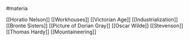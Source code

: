 #materia

[[Horatio Nelson]]
[[Workhouses]]
[[Victorian Age]]
[[Industrialization]]
[[Bronte Sisters]]
[[Picture of Dorian Gray]]
[[Oscar Wilde]]
[[Stevenson]]
[[Thomas Hardy]]
[[Mountaineering]]